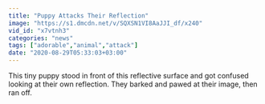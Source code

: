 ```yaml
---
title: "Puppy Attacks Their Reflection"
image: "https://s1.dmcdn.net/v/SQXSN1VI8AaJJI_df/x240"
vid_id: "x7vtnh3"
categories: "news"
tags: ["adorable","animal","attack"]
date: "2020-08-29T05:33:03+03:00"
---
```

This tiny puppy stood in front of this reflective surface and got confused looking at their own reflection. They barked and pawed at their image, then ran off.
